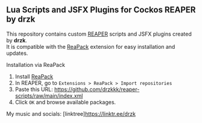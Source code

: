 ## Lua Scripts and JSFX Plugins for Cockos REAPER by drzk

This repository contains custom [REAPER](https://www.reaper.fm/) scripts and JSFX plugins created by **drzk**.  
It is compatible with the [ReaPack](https://reapack.com/) extension for easy installation and updates.

Installation via ReaPack

1. Install [ReaPack](https://reapack.com/)
2. In REAPER, go to `Extensions > ReaPack > Import repositories`
3. Paste this URL:
https://github.com/drzkkk/reaper-scripts/raw/main/index.xml
4. Click `OK` and browse available packages.

My music and socials:
[linktree]https://linktr.ee/drzk
